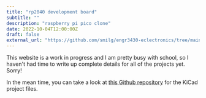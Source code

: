 ```yaml
---
title: "rp2040 development board"
subtitle: ""
description: "raspberry pi pico clone"
date: 2022-10-04T12:00:00Z
draft: false
external_url: "https://github.com/smilg/engr3430-eclectronics/tree/main/MP3"
---
```


This website is a work in progress and I am pretty busy with school, so I haven't had time to write up complete details for all of the projects yet. Sorry!

In the mean time, you can take a look at [this Github repository](https://github.com/smilg/engr3430-eclectronics/tree/main/MP3) for the KiCad project files.
